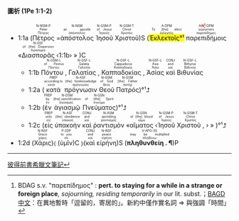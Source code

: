 #### 圖析 (1Pe 1:1-2)


- 1:1a (<RUBY><ruby><ruby>Πέτρος<rt>Πέτρος</rt></ruby><rt>Peter</rt></ruby><rt>N-NSM-P</rt></RUBY> =<RUBY><ruby><ruby>ἀπόστολος<rt>ἀπόστολος</rt></ruby><rt>an apostle</rt></ruby><rt>N-NSM</rt></RUBY> <RUBY><ruby><ruby>Ἰησοῦ<rt>Ἰησοῦς</rt></ruby><rt>of Jesus</rt></ruby><rt>N-GSM-P</rt></RUBY> <RUBY><ruby><ruby>Χριστοῦ<rt>Χριστός</rt></ruby><rt>Christ</rt></ruby><rt>N-GSM-T</rt></RUBY>)S (<RUBY><ruby><ruby><mark>Ἐκλεκτοῖς°¹</mark><rt>ἐκλεκτός</rt></ruby><rt>To [the] elect</rt></ruby><rt>A-DPM</rt></RUBY> <RUBY><ruby><ruby>παρεπιδήμοις<rt>παρεπίδημος</rt></ruby><rt>sojourners</rt></ruby><rt>A<strong><font color='red'>⁞N[^1]</font></strong>-DPM</rt></RUBY> «<RUBY><ruby><ruby>Διασπορᾶς<rt>διασπορά</rt></ruby><rt>of [the] Dispersion</rt></ruby><rt>N-GSF</rt></RUBY> ‹1:1b› » )C
	- 1:1b <RUBY><ruby><ruby>Πόντου ,<rt>Πόντος</rt></ruby><rt>of Pontus</rt></ruby><rt>N-GSM-L</rt></RUBY> <RUBY><ruby><ruby>Γαλατίας ,<rt>Γαλατία</rt></ruby><rt>Galatia</rt></ruby><rt>N-GSF-L</rt></RUBY> <RUBY><ruby><ruby>Καππαδοκίας ,<rt>Καππαδοκία</rt></ruby><rt>Cappadocia</rt></ruby><rt>N-GSF-L</rt></RUBY> <RUBY><ruby><ruby>Ἀσίας<rt>Ἀσία</rt></ruby><rt>Asia</rt></ruby><rt>N-GSF-L</rt></RUBY> <RUBY><ruby><ruby>καὶ<rt>καί</rt></ruby><rt>and</rt></ruby><rt>CONJ</rt></RUBY> <RUBY><ruby><ruby>Βιθυνίας<rt>Βιθυνία</rt></ruby><rt>Bithynia</rt></ruby><rt>N-GSF-L</rt></RUBY>
	- 1:2a (<RUBY><ruby><ruby>κατὰ<rt>κατά</rt></ruby><rt>according to</rt></ruby><rt>PREP</rt></RUBY> <RUBY><ruby><ruby>πρόγνωσιν<rt>πρόγνωσις</rt></ruby><rt>[the] foreknowledge</rt></ruby><rt>N-ASF</rt></RUBY> <RUBY><ruby><ruby>Θεοῦ<rt>θεός</rt></ruby><rt>of God</rt></ruby><rt>N-GSM</rt></RUBY> <RUBY><ruby><ruby>Πατρός<rt>πατήρ</rt></ruby><rt>[the] Father</rt></ruby><rt>N-GSM</rt></RUBY>)°¹⮥
	- 1:2b (<RUBY><ruby><ruby>ἐν<rt>ἐν</rt></ruby><rt>by</rt></ruby><rt>PREP</rt></RUBY> <RUBY><ruby><ruby>ἁγιασμῷ<rt>ἁγιασμός</rt></ruby><rt>[the] sanctification</rt></ruby><rt>N-DSM</rt></RUBY> <RUBY><ruby><ruby>Πνεύματος<rt>πνεῦμα</rt></ruby><rt>of [the] Spirit</rt></ruby><rt>N-GSN</rt></RUBY>)°¹⮥
	- 1:2c (<RUBY><ruby><ruby>εἰς<rt>εἰς</rt></ruby><rt>unto</rt></ruby><rt>PREP</rt></RUBY> <RUBY><ruby><ruby>ὑπακοὴν<rt>ὑπακοή</rt></ruby><rt>[the] obedience</rt></ruby><rt>N-ASF</rt></RUBY> <RUBY><ruby><ruby>καὶ<rt>καί</rt></ruby><rt>and</rt></ruby><rt>CONJ</rt></RUBY> <RUBY><ruby><ruby>ῥαντισμὸν<rt>ῥαντισμός</rt></ruby><rt>sprinkling</rt></ruby><rt>N-ASM</rt></RUBY> «<RUBY><ruby><ruby>αἵματος<rt>αἷμα</rt></ruby><rt>of [the] blood</rt></ruby><rt>N-GSN</rt></RUBY> ‹<RUBY><ruby><ruby>Ἰησοῦ<rt>Ἰησοῦς</rt></ruby><rt>of Jesus</rt></ruby><rt>N-GSM-P</rt></RUBY> <RUBY><ruby><ruby>Χριστοῦ ,<rt>Χριστός</rt></ruby><rt>Christ</rt></ruby><rt>N-GSM-T</rt></RUBY> › » )°¹⮥
- 1:2d (<RUBY><ruby><ruby>Χάρις<rt>χάρις</rt></ruby><rt>Grace</rt></ruby><rt>N-NSF</rt></RUBY>)⦇ (<RUBY><ruby><ruby>ὑμῖν<rt>σύ</rt></ruby><rt>to you</rt></ruby><rt>P-2DP</rt></RUBY>)C ⦈(<RUBY><ruby><ruby>καὶ<rt>καί</rt></ruby><rt>and</rt></ruby><rt>CONJ</rt></RUBY> <RUBY><ruby><ruby>εἰρήνη<rt>εἰρήνη</rt></ruby><rt>peace</rt></ruby><rt>N-NSF</rt></RUBY>)S (<RUBY><ruby><ruby><strong>πληθυνθείη . ¶</strong><rt>πληθύνω</rt></ruby><rt>may be multiplied</rt></ruby><rt>V-APO-3S</rt></RUBY>)P



---
[彼得前書希臘文筆記↵](1Peter-Notes.md)


[^1]: BDAG s.v. "παρεπίδημος" : **pert. to staying for a while in a strange or foreign place**, *sojourning, residing temporarily* in our lit. subst.；[BAGD 中文](https://bible.fhl.net/new/s.php?N=0&k=03927&m=)：在異地暫時「逗留的，寄居的」。新約中僅作實名詞 ⇒ 與強調「時間」